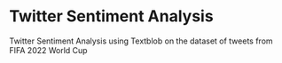 # Twitter Sentiment Analysis
 Twitter Sentiment Analysis using Textblob on the dataset of tweets from FIFA 2022 World Cup
